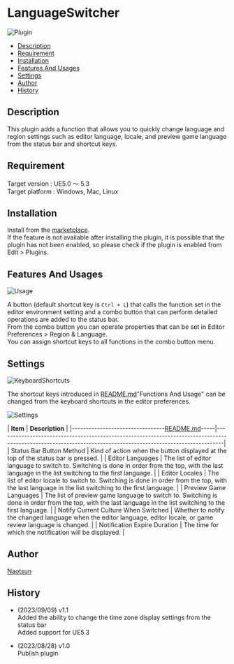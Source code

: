 # LanguageSwitcher

![Plugin](https://github.com/Naotsun19B/LanguageSwitcher-Document/assets/51815450/3f38268d-30ed-4f2f-a2f4-e269f056a2b8)

<!--ts-->
* [Description](#Description)
* [Requirement](#Requirement)
* [Installation](#Installation)
* [Features And Usages](#features-and-usages)
* [Settings](#Settings)
* [Author](#Author)
* [History](#History)
<!--te-->

## Description

This plugin adds a function that allows you to quickly change language and region settings such as editor language, locale, and preview game language from the status bar and shortcut keys.  

## Requirement

Target version : UE5.0 ～ 5.3    
Target platform : Windows, Mac, Linux  

## Installation

Install from the [marketplace](https://www.unrealengine.com/marketplace/en-US/product/5e10055a95f34b609c7afe072a5379ab).  
If the feature is not available after installing the plugin, it is possible that the plugin has not been enabled, so please check if the plugin is enabled from Edit > Plugins.

## Features And Usages

![Usage](https://github.com/Naotsun19B/LanguageSwitcher-Document/assets/51815450/580528b1-5762-412b-bcd0-a7015cfaf9ad)

A button (default shortcut key is `Ctrl + L`) that calls the function set in the editor environment setting and a combo button that can perform detailed operations are added to the status bar.  
From the combo button you can operate properties that can be set in Editor Preferences > Region & Language.    
You can assign shortcut keys to all functions in the combo button menu.  

## Settings

![KeyboardShortcuts](https://github.com/Naotsun19B/LanguageSwitcher-Document/assets/51815450/fb5ba448-2d07-4e76-b19d-1748eef83fab)

The shortcut keys introduced in [README.md](..%2FGraphPrinter-Document%2FREADME.md)"Functions And Usage" can be changed from the keyboard shortcuts in the editor preferences.  

![Settings](https://github.com/Naotsun19B/LanguageSwitcher-Document/assets/51815450/989f2088-9326-4861-a607-01622b1aa339)

| **Item**                             | **Description**                                                                                                                                              |
|---------------------------------[README.md](..%2FGraphPrinter-Document%2FREADME.md)-----|--------------------------------------------------------------------------------------------------------------------------------------------------------------|
| Status Bar Button Method             | Kind of action when the button displayed at the top of the status bar is pressed.                                                                            |
| Editor Languages                     | The list of editor language to switch to. Switching is done in order from the top, with the last language in the list switching to the first language.       |
| Editor Locales                       | The list of editor locale to switch to. Switching is done in order from the top, with the last language in the list switching to the first language.         |
| Preview Game Languages               | The list of preview game language to switch to. Switching is done in order from the top, with the last language in the list switching to the first language. |
| Notify Current Culture When Switched | Whether to notify the changed language when the editor language, editor locale, or game review language is changed.                                          |
| Notification Expire Duration         | The time for which the notification will be displayed.                                                                                                       |
## Author

[Naotsun](https://twitter.com/Naotsun_UE)

## History

- (2023/09/09) v1.1   
  Added the ability to change the time zone display settings from the status bar    
  Added support for UE5.3  

- (2023/08/28) v1.0   
  Publish plugin

